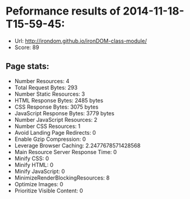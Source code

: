 # Peformance results of 2014-11-18-T15-59-45: 
 
- Url: http://irondom.github.io/ironDOM-class-module/
- Score: 89

## Page stats: 
- Number Resources: 4
- Total Request Bytes: 293
- Number Static Resources: 3
- HTML Response Bytes: 2485 bytes 
- CSS Response Bytes: 3075 bytes 
- JavaScript Response Bytes: 3779 bytes 
- Number JavaScript Resources: 2
- Number CSS Resources: 1
- Avoid Landing Page Redirects: 0
- Enable Gzip Compression: 0
- Leverage Browser Caching: 2.2477678571428568
- Main Resource Server Response Time: 0
- Minify CSS: 0
- Minify HTML: 0
- Minify JavaScript: 0
- MinimizeRenderBlockingResources: 8
- Optimize Images: 0
- Prioritize Visible Content: 0
